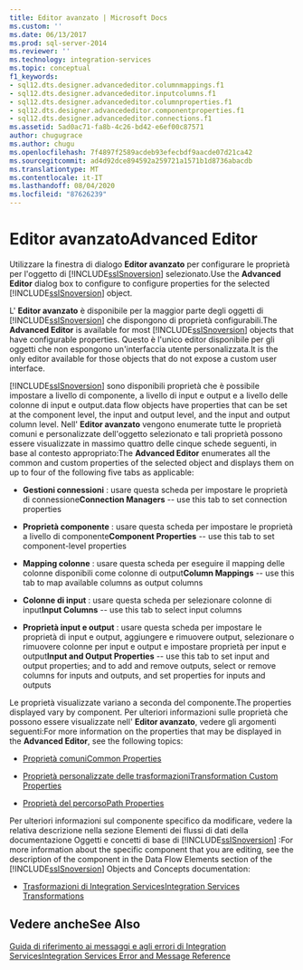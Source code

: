 ```yaml
---
title: Editor avanzato | Microsoft Docs
ms.custom: ''
ms.date: 06/13/2017
ms.prod: sql-server-2014
ms.reviewer: ''
ms.technology: integration-services
ms.topic: conceptual
f1_keywords:
- sql12.dts.designer.advancededitor.columnmappings.f1
- sql12.dts.designer.advancededitor.inputcolumns.f1
- sql12.dts.designer.advancededitor.columnproperties.f1
- sql12.dts.designer.advancededitor.componentproperties.f1
- sql12.dts.designer.advancededitor.connections.f1
ms.assetid: 5ad0ac71-fa8b-4c26-bd42-e6ef00c87571
author: chugugrace
ms.author: chugu
ms.openlocfilehash: 7f4897f2589acdeb93efecbdf9aacde07d21ca42
ms.sourcegitcommit: ad4d92dce894592a259721a1571b1d8736abacdb
ms.translationtype: MT
ms.contentlocale: it-IT
ms.lasthandoff: 08/04/2020
ms.locfileid: "87626239"
---
```

# <a name="advanced-editor"></a><span data-ttu-id="4c60a-102">Editor avanzato</span><span class="sxs-lookup"><span data-stu-id="4c60a-102">Advanced Editor</span></span>
  <span data-ttu-id="4c60a-103">Utilizzare la finestra di dialogo **Editor avanzato** per configurare le proprietà per l'oggetto di [!INCLUDE[ssISnoversion](../includes/ssisnoversion-md.md)] selezionato.</span><span class="sxs-lookup"><span data-stu-id="4c60a-103">Use the **Advanced Editor** dialog box to configure to configure properties for the selected [!INCLUDE[ssISnoversion](../includes/ssisnoversion-md.md)] object.</span></span>  
  
 <span data-ttu-id="4c60a-104">L' **Editor avanzato** è disponibile per la maggior parte degli oggetti di [!INCLUDE[ssISnoversion](../includes/ssisnoversion-md.md)] che dispongono di proprietà configurabili.</span><span class="sxs-lookup"><span data-stu-id="4c60a-104">The **Advanced Editor** is available for most [!INCLUDE[ssISnoversion](../includes/ssisnoversion-md.md)] objects that have configurable properties.</span></span> <span data-ttu-id="4c60a-105">Questo è l'unico editor disponibile per gli oggetti che non espongono un'interfaccia utente personalizzata.</span><span class="sxs-lookup"><span data-stu-id="4c60a-105">It is the only editor available for those objects that do not expose a custom user interface.</span></span>  
  
 [!INCLUDE[ssISnoversion](../includes/ssisnoversion-md.md)] <span data-ttu-id="4c60a-106">sono disponibili proprietà che è possibile impostare a livello di componente, a livello di input e output e a livello delle colonne di input e output.</span><span class="sxs-lookup"><span data-stu-id="4c60a-106">data flow objects have properties that can be set at the component level, the input and output level, and the input and output column level.</span></span> <span data-ttu-id="4c60a-107">Nell' **Editor avanzato** vengono enumerate tutte le proprietà comuni e personalizzate dell'oggetto selezionato e tali proprietà possono essere visualizzate in massimo quattro delle cinque schede seguenti, in base al contesto appropriato:</span><span class="sxs-lookup"><span data-stu-id="4c60a-107">The **Advanced Editor** enumerates all the common and custom properties of the selected object and displays them on up to four of the following five tabs as applicable:</span></span>  
  
-   <span data-ttu-id="4c60a-108">**Gestioni connessioni** : usare questa scheda per impostare le proprietà di connessione</span><span class="sxs-lookup"><span data-stu-id="4c60a-108">**Connection Managers** -- use this tab to set connection properties</span></span>  
  
-   <span data-ttu-id="4c60a-109">**Proprietà componente** : usare questa scheda per impostare le proprietà a livello di componente</span><span class="sxs-lookup"><span data-stu-id="4c60a-109">**Component Properties** -- use this tab to set component-level properties</span></span>  
  
-   <span data-ttu-id="4c60a-110">**Mapping colonne** : usare questa scheda per eseguire il mapping delle colonne disponibili come colonne di output</span><span class="sxs-lookup"><span data-stu-id="4c60a-110">**Column Mappings** -- use this tab to map available columns as output columns</span></span>  
  
-   <span data-ttu-id="4c60a-111">**Colonne di input** : usare questa scheda per selezionare colonne di input</span><span class="sxs-lookup"><span data-stu-id="4c60a-111">**Input Columns** -- use this tab to select input columns</span></span>  
  
-   <span data-ttu-id="4c60a-112">**Proprietà input e output** : usare questa scheda per impostare le proprietà di input e output, aggiungere e rimuovere output, selezionare o rimuovere colonne per input e output e impostare proprietà per input e output</span><span class="sxs-lookup"><span data-stu-id="4c60a-112">**Input and Output Properties** -- use this tab to set input and output properties; and to add and remove outputs, select or remove columns for inputs and outputs, and set properties for inputs and outputs</span></span>  
  
 <span data-ttu-id="4c60a-113">Le proprietà visualizzate variano a seconda del componente.</span><span class="sxs-lookup"><span data-stu-id="4c60a-113">The properties displayed vary by component.</span></span> <span data-ttu-id="4c60a-114">Per ulteriori informazioni sulle proprietà che possono essere visualizzate nell' **Editor avanzato**, vedere gli argomenti seguenti:</span><span class="sxs-lookup"><span data-stu-id="4c60a-114">For more information on the properties that may be displayed in the **Advanced Editor**, see the following topics:</span></span>  
  
-   [<span data-ttu-id="4c60a-115">Proprietà comuni</span><span class="sxs-lookup"><span data-stu-id="4c60a-115">Common Properties</span></span>](../../2014/integration-services/common-properties.md)  
  
-   [<span data-ttu-id="4c60a-116">Proprietà personalizzate delle trasformazioni</span><span class="sxs-lookup"><span data-stu-id="4c60a-116">Transformation Custom Properties</span></span>](data-flow/transformations/transformation-custom-properties.md)  
  
-   [<span data-ttu-id="4c60a-117">Proprietà del percorso</span><span class="sxs-lookup"><span data-stu-id="4c60a-117">Path Properties</span></span>](../../2014/integration-services/path-properties.md)  
  
 <span data-ttu-id="4c60a-118">Per ulteriori informazioni sul componente specifico da modificare, vedere la relativa descrizione nella sezione Elementi dei flussi di dati della documentazione Oggetti e concetti di base di [!INCLUDE[ssISnoversion](../includes/ssisnoversion-md.md)] :</span><span class="sxs-lookup"><span data-stu-id="4c60a-118">For more information about the specific component that you are editing, see the description of the component in the Data Flow Elements section of the [!INCLUDE[ssISnoversion](../includes/ssisnoversion-md.md)] Objects and Concepts documentation:</span></span>  
  
-   [<span data-ttu-id="4c60a-119">Trasformazioni di Integration Services</span><span class="sxs-lookup"><span data-stu-id="4c60a-119">Integration Services Transformations</span></span>](data-flow/transformations/integration-services-transformations.md)  
  
## <a name="see-also"></a><span data-ttu-id="4c60a-120">Vedere anche</span><span class="sxs-lookup"><span data-stu-id="4c60a-120">See Also</span></span>  
 [<span data-ttu-id="4c60a-121">Guida di riferimento ai messaggi e agli errori di Integration Services</span><span class="sxs-lookup"><span data-stu-id="4c60a-121">Integration Services Error and Message Reference</span></span>](../../2014/integration-services/integration-services-error-and-message-reference.md)  
  
  
